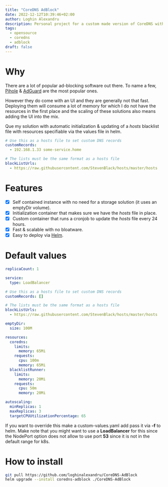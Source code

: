 ```yaml
---
title: "CoreDNS AdBlock"
date: 2022-12-12T10:39:46+02:00
author: Loghin Alexandru
description: Personal project for a custom made version of CoreDNS with ad blocking capabilities on k8s.
tags:
  - opensource
  - coredns
  - adblock
draft: false
---
```


# Why

There are a lot of popular ad-blocking software out there. To name a few, [Pihole](https://pi-hole.net/) & [AdGuard](https://adguard.com/en/welcome.html) are the most popular ones.

However they do come with an UI and they are generally not that fast. Deploying them will consume a lot of memory for which I do not have the resources in the first place and the scaling of these solutions also means adding the UI into the mix.

Que my solution with automatic initialization & updating of a *hosts* blacklist file with resources specifiable via the values file in helm.

```yaml
# Use this as a hosts file to set custom DNS records
customRecords: 
  - 192.168.1.33 some-service.home

# The lists must be the same format as a hosts file
blockListUrls: 
  - https://raw.githubusercontent.com/StevenBlack/hosts/master/hosts
```

# Features

- [x] Self contained instance with no need for a storage solution (it uses an emptyDir volume).
- [x] Initialization container that makes sure we have the *hosts* file in place.
- [x] Custom container that runs a cronjob to update the *hosts* file every 24 hours.
- [x] Fast & scalable with no bloatware.
- [x] Easy to deploy via [Helm](https://helm.sh/).

# Default values

```yaml
replicaCount: 1

service:
  type: LoadBalancer

# Use this as a hosts file to set custom DNS records
customRecords: []

# The lists must be the same format as a hosts file
blockListUrls: 
  - https://raw.githubusercontent.com/StevenBlack/hosts/master/hosts

emptyDir:
  size: 100M

resources:
  coredns:
    limits:
      memory: 65Mi
    requests:
      cpu: 100m
      memory: 65Mi
  blacklistRunner:
    limits:
      memory: 20Mi
    requests:
      cpu: 50m
      memory: 20Mi

autoscaling:
  minReplicas: 1
  maxReplicas: 3
  targetCPUUtilizationPercentage: 65
```

If you want to override this make a custom-values.yaml add pass it via **-f** to helm. Make note that you might want to use a **LoadBalancer** for this since the NodePort option does not allow to use port **53** since it is not in the default range for k8s.

# How to install

```bash
git pull https://github.com/loghinalexandru/CoreDNS-AdBlock
helm upgrade --install coredns-adblock ./CoreDNS-AdBlock
```